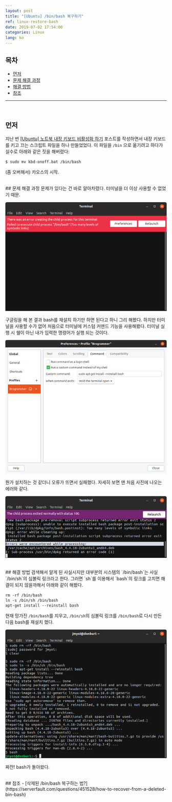 ```yaml
---
layout: post
title: "[Ubuntu] /bin/bash 복구하기"
ref: linux-restore-bash
date: 2019-07-02 17:54:00
categories: Linux
lang: ko
---
```


## 목차
- [먼저](#first)
- [문제 해결 과정](#issue)
- [해결 방법](#solution)
- [참조](#ref)
<hr />
<br />

## 먼저 <a id="first"></a>
지난 번 [\[Ubuntu\] 노트북 내장 키보드 비활성화 하기](https://myoiwritescode.github.io/linux/2019/06/30/ko-linux-disable-keyboard.html) 포스트를 작성하면서 내장 키보드를 키고 끄는 스크립트 파일을 
하나 만들었었다. 이 파일을 `/bin` 으로 옮기려고 하다가 실수로 아래와 같은 짓을 해버렸다:
```
$ sudo mv kbd-onoff.bat /bin/bash
```

(좀 오버해서) 카오스의 시작.

<br />
## 문제 해결 과정 <a id="issue"></a>
문제가 있다는 건 바로 알아차렸다. 터미널을 더 이상 사용할 수 없었기 때문.

![에러 이미지 1](/assets/images/linux/restore-bash/error1.png)

구글링을 해 본 결과 bash를 재설치 하기만 하면 된다고 하니 그리 해봤다. 하지만 터미널을 사용할 수가
없어 처음으로 터미널에 커스텀 커맨드 기능을 사용해봤다. 터미널 실행 시 쉘이 아닌 내가 입력한 
명령어가 실행 되는 것이다.

![커스텀 커맨드 이미지 1](/assets/images/linux/restore-bash/custom-command.png)

뭔가 설치하는 것 같더니 오류가 뜨면서 실패했다. 자세히 보면 맨 처음 사진에 나오는 에러와 같다.

![에러 이미지 2](/assets/images/linux/restore-bash/error2.png)

<br />
## 해결 방법 <a id="solution"></a>
검색해서 알게 된 사실시지만 대부분의 시스템의 `/bin/bash`는 사실 `/bin/sh`의 심볼릭 링크라고 한다.
그러면 `sh`를 이용해서 `bash`의 링크를 고치면 해결이 되지 않을까해서 아래와 같이 해봤다.

```
rm -rf /bin/bash
ln -s /bin/sh /bin/bash
apt-get install --reinstall bash
```

현재 망가진 `/bin/bash`를 지우고, `/bin/sh`의 심볼릭 링크를 `/bin/bash`로 다시 만든 다음 bash를 재설치 했다.

![해결 이미지](/assets/images/linux/restore-bash/solution.png)

짜잔! bash가 돌아왔다.

<br />
## 참조 <a id="ref"></a>
- [삭제된 /bin/bash 복구하는 법?](https://serverfault.com/questions/451528/how-to-recover-from-a-deleted-bin-bash)

